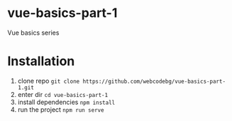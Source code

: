 # vue-basics-part-1
Vue basics series

# Installation

1. clone repo
`git clone https://github.com/webcodebg/vue-basics-part-1.git`
2. enter dir
`cd vue-basics-part-1`
3. install dependencies
`npm install`
4. run the project
`npm run serve`
